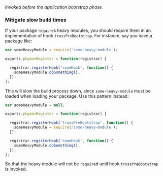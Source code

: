 *Invoked before the application bootstrap phase.*

<h3>Mitigate slow build times</h3>

If your package `require`s heavy modules, you should require them in an
implementation of hook `trussPreBootstrap`. For instance, say you have a
package like:

```javascript
var someHeavyModule = require('some-heavy-module');

exports.pkgmanRegister = function(registrar) {

  registrar.registerHook('someHook', function() {
    someHeavyModule.doSomething();
  });
};
```

This will slow the build process down, since `some-heavy-module` must be
loaded when loading your package. Use this pattern instead:

```javascript
var someHeavyModule = null;

exports.pkgmanRegister = function(registrar) {

  registrar.registerHook('trussPreBootstrap', function() {
    someHeavyModule = require('some-heavy-module');
  });

  registrar.registerHook('someHook', function() {
    someHeavyModule.doSomething();
  });
};
```

So that the heavy module will not be `require`d until hook
`trussPreBootstrap` is invoked.
